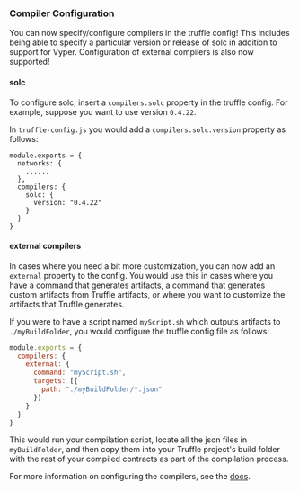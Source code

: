 ### Compiler Configuration
You can now specify/configure compilers in the truffle config! This includes being able to specify a particular version or release of solc in addition to support for Vyper.
Configuration of external compilers is also now supported!

#### solc
To configure solc, insert a `compilers.solc` property in the truffle config.  For example, suppose you want to use version `0.4.22`.

In `truffle-config.js` you would add a `compilers.solc.version` property as follows:
```
module.exports = {
  networks: {
    ......
  },
  compilers: {
    solc: {
      version: "0.4.22"
    }
  }
}
```

#### external compilers
In cases where you need a bit more customization, you can now add an `external` property to the config.  You would use this in cases where you have a command that generates artifacts, a command that generates custom artifacts from Truffle artifacts, or where you want to customize the artifacts that Truffle generates.

If you were to have a script named `myScript.sh` which outputs artifacts to `./myBuildFolder`, you would configure the truffle config file as follows:
```javascript
module.exports = {
  compilers: {
    external: {
      command: "myScript.sh",
      targets: [{
        path: "./myBuildFolder/*.json"
      }]
    }
  }
}
```
This would run your compilation script, locate all the json files in `myBuildFolder`, and then copy them into your Truffle project's build folder with the rest of your compiled contracts as part of the compilation process.

For more information on configuring the compilers, see the [docs](https://truffleframework.com/docs/truffle/reference/configuration#compiler-configuration).
